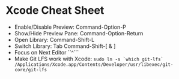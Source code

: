 # Xcode Cheat Sheet

* Enable/Disable Preview: Command-Option-P
* Show/Hide Preview Pane: Command-Option-Return
* Open Library: Command-Shift-L
* Switch Library: Tab Command-Shift-[ & ]
* Focus on Next Editor ``^\```
* Make Git LFS work with Xcode: ```sudo ln -s `which git-lfs` /Applications/Xcode.app/Contents/Developer/usr/libexec/git-core/git-lfs```

